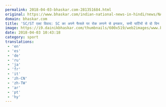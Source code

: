 ```yaml
---
permalink: 2018-04-03-bhaskar.com-281351684.html
original: https://www.bhaskar.com/indian-national-news-in-hindi/news/NAT-NAN-IFTM-supreme-court-to-hear-centre-review-petition-on-scst-act-5843774-PHO.html
domain: bhaskar.com
title: 'SC/ST एक्ट विवाद: SC का अपने फैसले पर रोक लगाने से इनकार, सभी पार्टियों से दो दिन में मांगा जवाब'
image: https://i9.dainikbhaskar.com/thumbnails/600x519/web2images/www.bhaskar.com/2018/04/03/htgrfrthgfgrff_1522747562.jpg
date: 2018-04-03 10:43:18
category: sport
translations: 
 - 'en'
 - 'es'
 - 'de'
 - 'ru'
 - 'ja'
 - 'fr'
 - 'it'
 - 'zh-CN'
 - 'zh-TW'
 - 'ar'
 - 'pt'
 - 'hy'
---
```


